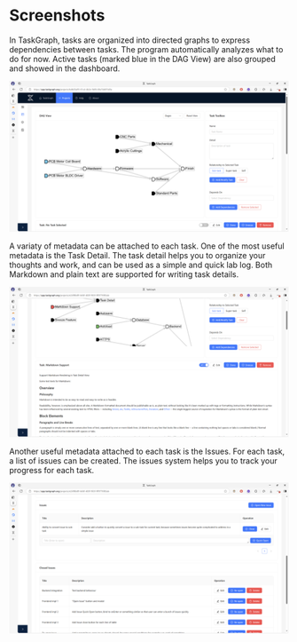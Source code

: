 # Screenshots

In TaskGraph, tasks are organized into directed graphs to express dependencies between tasks.
The program automatically analyzes what to do for now.
Active tasks (marked blue in the DAG View) are also grouped and showed in the dashboard.

![Tasks organized into a graph](static/screenshot_1.png)

A variaty of metadata can be attached to each task.
One of the most useful metadata is the Task Detail.
The task detail helps you to organize your thoughts and work,
and can be used as a simple and quick lab log.
Both Markdown and plain text are supported for writing task details.

![Tasks details](static/screenshot_2.png)

Another useful metadata attached to each task is the Issues.
For each task, a list of issues can be created.
The issues system helps you to track your progress for each task.

![Tasks issues](static/screenshot_3.png)
